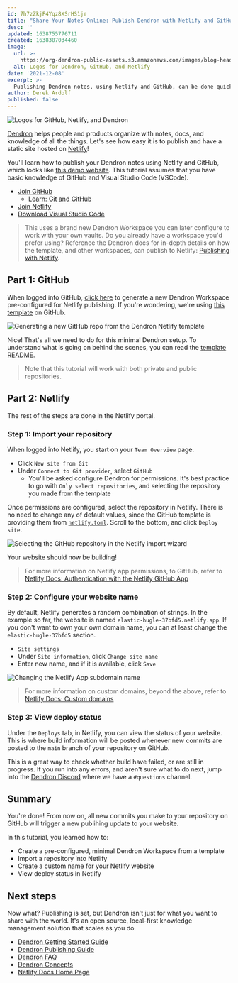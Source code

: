 ```yaml
---
id: 7h7zZkjF4Yqz8XSrHS1je
title: "Share Your Notes Online: Publish Dendron with Netlify and GitHub"
desc: ''
updated: 1638755776711
created: 1638387034460
image:
  url: >-
    https://org-dendron-public-assets.s3.amazonaws.com/images/blog-header-dendron-netlify.png
  alt: Logos for Dendron, GitHub, and Netlify
date: '2021-12-08'
excerpt: >-
  Publishing Dendron notes, using Netlify and GitHub, can be done quickly with the Dendron publishing template!
author: Derek Ardolf
published: false
---
```


![Logos for GitHub, Netlify, and Dendron](https://org-dendron-public-assets.s3.amazonaws.com/images/blog-header-dendron-netlify.png)

[Dendron](https://link.dendron.so/home) helps people and products organize with notes, docs, and knowledge of all the things. Let's see how easy it is to publish and have a static site hosted on [Netlify](https://www.netlify.com/)!

You'll learn how to publish your Dendron notes using Netlify and GitHub, which looks like [this demo website](https://link.dendron.so/netlify-demo). This tutorial assumes that you have basic knowledge of GitHub and Visual Studio Code (VSCode).

- [Join GitHub](https://github.com/join)
  - [Learn: Git and GitHub](https://developer.mozilla.org/en-US/docs/Learn/Tools_and_testing/GitHub)
- [Join Netlify](https://app.netlify.com/signup)
- [Download Visual Studio Code](https://code.visualstudio.com/)

> This uses a brand new Dendron Workspace you can later configure to work with your own vaults. Do you already have a workspace you'd prefer using? Reference the Dendron docs for in-depth details on how the template, and other workspaces, can publish to Netlify: [Publishing with Netlify](https://link.dendron.so/6WuK).

## Part 1: GitHub

When logged into GitHub, [click here](https://link.dendron.so/6WuJ) to generate a new Dendron Workspace pre-configured for Netlify publishing. If you're wondering, we're using [this template](https://link.dendron.so/6WuI) on GitHub.

![Generating a new GitHub repo from the Dendron Netlify template](https://org-dendron-public-assets.s3.amazonaws.com/images/github-create-workspace-netlify.gif)

Nice! That's all we need to do for this minimal Dendron setup. To understand what is going on behind the scenes, you can read the [template README](https://link.dendron.so/6WuI).

> Note that this tutorial will work with both private and public repositories.

## Part 2: Netlify

The rest of the steps are done in the Netlify portal.

### Step 1: Import your repository

When logged into Netlify, you start on your `Team Overview` page.

- Click `New site from Git`
- Under `Connect to Git provider`, select `GitHub`
  - You'll be asked configure Dendron for permissions. It's best practice to go with `Only select repositories`, and selecting the repository you made from the template

Once permissions are configured, select the repository in Netlify. There is no need to change any of default values, since the GitHub template is providing them from [`netlify.toml`](https://link.dendron.so/6WuS). Scroll to the bottom, and click `Deploy site`.

![Selecting the GitHub repository in the Netlify import wizard](https://org-dendron-public-assets.s3.amazonaws.com/images/netlify-import-git-repo.gif)

Your website should now be building!

> For more information on Netlify app permissions, to GitHub, refer to [Netlify Docs: Authentication with the Netlify GitHub App](https://docs.netlify.com/configure-builds/repo-permissions-linking/#authentication-with-the-netlify-github-app)

### Step 2: Configure your website name

By default, Netlify generates a random combination of strings. In the example so far, the website is named `elastic-hugle-37bfd5.netlify.app`. If you don't want to own your own domain name, you can at least change the `elastic-hugle-37bfd5` section.

- `Site settings`
- Under `Site information`, click `Change site name`
- Enter new name, and if it is available, click `Save`

![Changing the Netlify App subdomain name](https://org-dendron-public-assets.s3.amazonaws.com/images/netlify-change-site-name.gif)

> For more information on custom domains, beyond the above, refer to [Netlify Docs: Custom domains](https://docs.netlify.com/domains-https/custom-domains/)

### Step 3: View deploy status

Under the `Deploys` tab, in Netlify, you can view the status of your website. This is where build information will be posted whenever new commits are posted to the `main` branch of your repository on GitHub.

This is a great way to check whether build have failed, or are still in progress. If you run into any errors, and aren't sure what to do next, jump into the [Dendron Discord](https://link.dendron.so/discord) where we have a `#questions` channel.

## Summary

You're done! From now on, all new commits you make to your repository on GitHub will trigger a new publihing update to your website.

In this tutorial, you learned how to:

- Create a pre-configured, minimal Dendron Workspace from a template
- Import a repository into Netlify
- Create a custom name for your Netlify website
- View deploy status in Netlify

## Next steps

Now what? Publishing is set, but Dendron isn't just for what you want to share with the world. It's an open source, local-first knowledge management solution that scales as you do.

* [Dendron Getting Started Guide](https://link.dendron.so/get-started)
* [Dendron Publishing Guide](https://link.dendron.so/6WuT)
* [Dendron FAQ](https://link.dendron.so/faq)
* [Dendron Concepts](https://link.dendron.so/concepts)
* [Netlify Docs Home Page](https://docs.netlify.com/)
